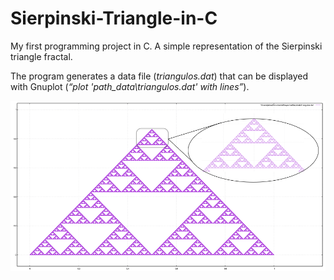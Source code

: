 # Sierpinski-Triangle-in-C
My first programming project in C. A simple representation of the Sierpinski triangle fractal.

The program generates a data file (*triangulos.dat*) that can be displayed with Gnuplot (*“plot 'path_data\triangulos.dat' with lines”*).

![Sierpinski triangle](/images/Sierpinski.png)
